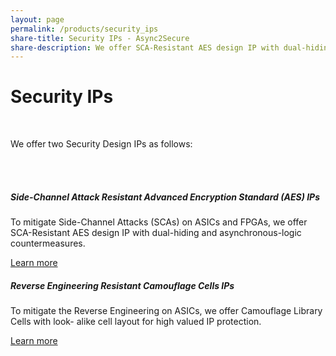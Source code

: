 ```yaml
---
layout: page
permalink: /products/security_ips
share-title: Security IPs - Async2Secure
share-description: We offer SCA-Resistant AES design IP with dual-hiding and asynchronous-logic countermeasures for highly secure data encryption and Camouflage Library Cells.
---
```


<div class="hero--small2">
   <div class="hero__wrap">
      <h1 class="hero__title">Security IPs</h1>
   </div>
</div>
<br>
<article class="new">
<a id="first"></a>
<p>We offer two Security Design IPs as follows:</p>
<br>
<br>
<div class="card-deck">
   <div class="card">
      <div class="card-body">
         <h5 class="card-title">Side-Channel Attack Resistant Advanced Encryption Standard (AES) IPs</h5>
         <p class="card-text">To mitigate Side-Channel Attacks (SCAs) on ASICs and FPGAs, we offer SCA-Resistant AES design IP with dual-hiding and asynchronous-logic countermeasures.</p>
      </div>
      <div class="card-footer border-0">
         <a class="link" href="{{ site.baseurl }}{% link _pages/products/side_channel_attack_resistance_ips.md %}">Learn more</a>
      </div>
   </div>
   <div class="card">
      <div class="card-body">
         <h5 class="card-title">Reverse Engineering Resistant Camouflage Cells IPs</h5>
         <p class="card-text">To mitigate the Reverse Engineering on ASICs, we offer Camouflage Library Cells with look- alike cell layout for high valued IP protection.</p>
      </div>
      <div class="card-footer border-0">
         <a class="link" href="{{ site.baseurl }}{% link _pages/products/reverse_engineering_resistant_camouflage_cells_ips.md %}">Learn more</a>
      </div>
   </div>
</div>
<article>
